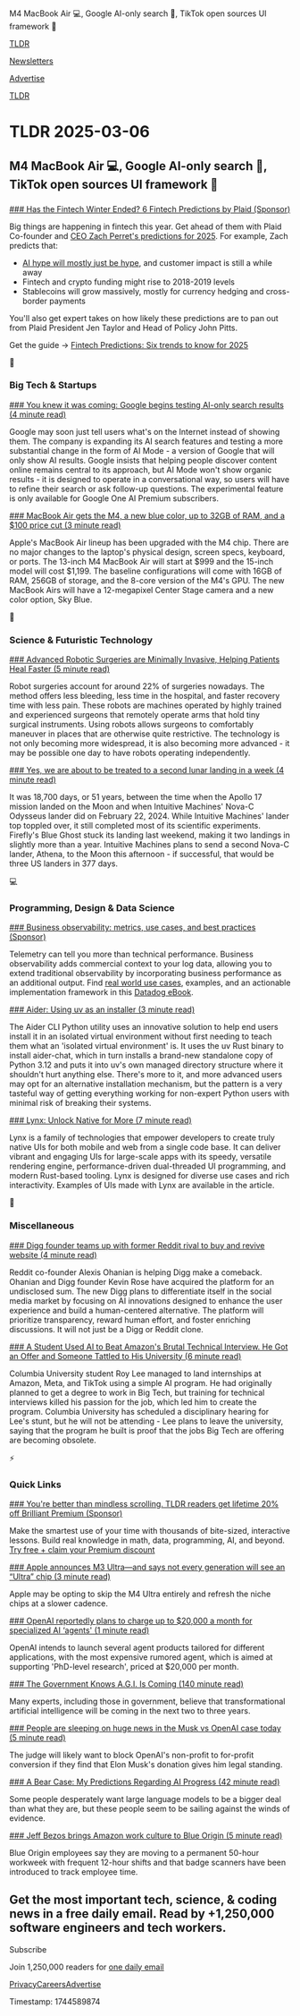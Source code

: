 M4 MacBook Air 💻, Google AI-only search 🔎, TikTok open sources UI framework 📱

[TLDR](/)

[Newsletters](/newsletters)

[Advertise](https://advertise.tldr.tech/)

[TLDR](/)

# TLDR 2025-03-06

## M4 MacBook Air 💻, Google AI-only search 🔎, TikTok open sources UI framework 📱

### 

[### Has the Fintech Winter Ended? 6 Fintech Predictions by Plaid (Sponsor)](https://plaid.com/2025-fintech-predictions-whitepaper/?utm_source=TLDR&amp;utm_medium=PaidNewsletter&amp;utm_campaign=TLDR_Paid_Newsletter_Ad_Buy&amp;utm_content=fintech_predictions_WP_2025_primary)

Big things are happening in fintech this year. Get ahead of them with Plaid Co-founder and [CEO Zach Perret's predictions for 2025](https://plaid.com/2025-fintech-predictions-whitepaper/?utm_source=TLDR&utm_medium=PaidNewsletter&utm_campaign=TLDR_Paid_Newsletter_Ad_Buy&utm_content=fintech_predictions_WP_2025_primary). For example, Zach predicts that:

* [AI hype will mostly just be hype](https://plaid.com/2025-fintech-predictions-whitepaper/?utm_source=TLDR&utm_medium=PaidNewsletter&utm_campaign=TLDR_Paid_Newsletter_Ad_Buy&utm_content=fintech_predictions_WP_2025_primary), and customer impact is still a while away
* Fintech and crypto funding might rise to 2018-2019 levels
* Stablecoins will grow massively, mostly for currency hedging and cross-border payments

You'll also get expert takes on how likely these predictions are to pan out from Plaid President Jen Taylor and Head of Policy John Pitts.

Get the guide → [Fintech Predictions: Six trends to know for 2025](https://plaid.com/2025-fintech-predictions-whitepaper/?utm_source=TLDR&utm_medium=PaidNewsletter&utm_campaign=TLDR_Paid_Newsletter_Ad_Buy&utm_content=fintech_predictions_WP_2025_primary)

📱

### Big Tech & Startups

[### You knew it was coming: Google begins testing AI-only search results (4 minute read)](https://arstechnica.com/google/2025/03/google-is-expanding-ai-overviews-and-testing-ai-only-search-results/?utm_source=tldrnewsletter)

Google may soon just tell users what's on the Internet instead of showing them. The company is expanding its AI search features and testing a more substantial change in the form of AI Mode - a version of Google that will only show AI results. Google insists that helping people discover content online remains central to its approach, but AI Mode won't show organic results - it is designed to operate in a conversational way, so users will have to refine their search or ask follow-up questions. The experimental feature is only available for Google One AI Premium subscribers.

[### MacBook Air gets the M4, a new blue color, up to 32GB of RAM, and a $100 price cut (3 minute read)](https://arstechnica.com/apple/2025/03/macbook-air-gets-the-m4-a-new-blue-color-up-to-32gb-of-ram-and-a-100-price-cut/?utm_source=tldrnewsletter)

Apple's MacBook Air lineup has been upgraded with the M4 chip. There are no major changes to the laptop's physical design, screen specs, keyboard, or ports. The 13-inch M4 MacBook Air will start at $999 and the 15-inch model will cost $1,199. The baseline configurations will come with 16GB of RAM, 256GB of storage, and the 8-core version of the M4's GPU. The new MacBook Airs will have a 12-megapixel Center Stage camera and a new color option, Sky Blue.

🚀

### Science & Futuristic Technology

[### Advanced Robotic Surgeries are Minimally Invasive, Helping Patients Heal Faster (5 minute read)](https://www.discovermagazine.com/technology/advanced-robotic-surgeries-are-minimally-invasive-helping-patients-heal?utm_source=tldrnewsletter)

Robot surgeries account for around 22% of surgeries nowadays. The method offers less bleeding, less time in the hospital, and faster recovery time with less pain. These robots are machines operated by highly trained and experienced surgeons that remotely operate arms that hold tiny surgical instruments. Using robots allows surgeons to comfortably maneuver in places that are otherwise quite restrictive. The technology is not only becoming more widespread, it is also becoming more advanced - it may be possible one day to have robots operating independently.

[### Yes, we are about to be treated to a second lunar landing in a week (4 minute read)](https://arstechnica.com/space/2025/03/after-skidding-into-the-moon-intuitive-machines-hopes-to-stick-second-landing/?utm_source=tldrnewsletter)

It was 18,700 days, or 51 years, between the time when the Apollo 17 mission landed on the Moon and when Intuitive Machines' Nova-C Odysseus lander did on February 22, 2024. While Intuitive Machines' lander top toppled over, it still completed most of its scientific experiments. Firefly's Blue Ghost stuck its landing last weekend, making it two landings in slightly more than a year. Intuitive Machines plans to send a second Nova-C lander, Athena, to the Moon this afternoon - if successful, that would be three US landers in 377 days.

💻

### Programming, Design & Data Science

[### Business observability: metrics, use cases, and best practices (Sponsor)](https://www.datadoghq.com/resources/business-observability-best-practices-ebook/?utm_source=tldrnewsletter&amp;utm_medium=newsletter&amp;utm_campaign=dg-coreplatform-ww-business-of-observability-tldr)

Telemetry can tell you more than technical performance. Business observability adds commercial context to your log data, allowing you to extend traditional observability by incorporating business performance as an additional output. Find [real world use cases](https://www.datadoghq.com/resources/business-observability-best-practices-ebook/?utm_source=tldrnewsletter&utm_medium=newsletter&utm_campaign=dg-coreplatform-ww-business-of-observability-tldr), examples, and an actionable implementation framework in this [Datadog eBook](https://www.datadoghq.com/resources/business-observability-best-practices-ebook/?utm_source=tldrnewsletter&utm_medium=newsletter&utm_campaign=dg-coreplatform-ww-business-of-observability-tldr).

[### Aider: Using uv as an installer (3 minute read)](https://simonwillison.net/2025/Mar/6/aider-using-uv-as-an-installer/#atom-everything?utm_source=tldrnewsletter)

The Aider CLI Python utility uses an innovative solution to help end users install it in an isolated virtual environment without first needing to teach them what an 'isolated virtual environment' is. It uses the uv Rust binary to install aider-chat, which in turn installs a brand-new standalone copy of Python 3.12 and puts it into uv's own managed directory structure where it shouldn't hurt anything else. There's more to it, and more advanced users may opt for an alternative installation mechanism, but the pattern is a very tasteful way of getting everything working for non-expert Python users with minimal risk of breaking their systems.

[### Lynx: Unlock Native for More (7 minute read)](https://lynxjs.org/blog/lynx-unlock-native-for-more?utm_source=tldrnewsletter)

Lynx is a family of technologies that empower developers to create truly native UIs for both mobile and web from a single code base. It can deliver vibrant and engaging UIs for large-scale apps with its speedy, versatile rendering engine, performance-driven dual-threaded UI programming, and modern Rust-based tooling. Lynx is designed for diverse use cases and rich interactivity. Examples of UIs made with Lynx are available in the article.

🎁

### Miscellaneous

[### Digg founder teams up with former Reddit rival to buy and revive website (4 minute read)](https://www.cnbc.com/2025/03/05/alexis-ohanian-kevin-rose-team-up-to-buy-and-revive-digg.html?utm_source=tldrnewsletter)

Reddit co-founder Alexis Ohanian is helping Digg make a comeback. Ohanian and Digg founder Kevin Rose have acquired the platform for an undisclosed sum. The new Digg plans to differentiate itself in the social media market by focusing on AI innovations designed to enhance the user experience and build a human-centered alternative. The platform will prioritize transparency, reward human effort, and foster enriching discussions. It will not just be a Digg or Reddit clone.

[### A Student Used AI to Beat Amazon's Brutal Technical Interview. He Got an Offer and Someone Tattled to His University (6 minute read)](https://gizmodo.com/a-student-used-ai-to-beat-amazons-brutal-technical-interview-he-got-an-offer-and-someone-tattled-to-his-university-2000571562?utm_source=tldrnewsletter)

Columbia University student Roy Lee managed to land internships at Amazon, Meta, and TikTok using a simple AI program. He had originally planned to get a degree to work in Big Tech, but training for technical interviews killed his passion for the job, which led him to create the program. Columbia University has scheduled a disciplinary hearing for Lee's stunt, but he will not be attending - Lee plans to leave the university, saying that the program he built is proof that the jobs Big Tech are offering are becoming obsolete.

⚡

### Quick Links

[### You're better than mindless scrolling. TLDR readers get lifetime 20% off Brilliant Premium (Sponsor)](https://brilliant.org/tldrtech/?utm_source=tldrnewsletter)

Make the smartest use of your time with thousands of bite-sized, interactive lessons. Build real knowledge in math, data, programming, AI, and beyond. [Try free + claim your Premium discount](https://brilliant.org/tldrtech/)

[### Apple announces M3 Ultra—and says not every generation will see an “Ultra” chip (3 minute read)](https://arstechnica.com/apple/2025/03/apple-announces-m3-ultra-and-says-not-every-generation-will-see-an-ultra-chip/?utm_source=tldrnewsletter)

Apple may be opting to skip the M4 Ultra entirely and refresh the niche chips at a slower cadence.

[### OpenAI reportedly plans to charge up to $20,000 a month for specialized AI ‘agents' (1 minute read)](https://techcrunch.com/2025/03/05/openai-reportedly-plans-to-charge-up-to-20000-a-month-for-specialized-ai-agents/?utm_source=tldrnewsletter)

OpenAI intends to launch several agent products tailored for different applications, with the most expensive rumored agent, which is aimed at supporting 'PhD-level research', priced at $20,000 per month.

[### The Government Knows A.G.I. Is Coming (140 minute read)](https://www.nytimes.com/2025/03/04/opinion/ezra-klein-podcast-ben-buchanan.html?unlocked_article_code=1.104.soqy.dkycdUl98_7v&amp;smid=url-share&amp;utm_source=tldrnewsletter)

Many experts, including those in government, believe that transformational artificial intelligence will be coming in the next two to three years.

[### People are sleeping on huge news in the Musk vs OpenAI case today (5 minute read)](https://threadreaderapp.com/thread/1897243130828619934.html?utm_source=tldrnewsletter)

The judge will likely want to block OpenAI's non-profit to for-profit conversion if they find that Elon Musk's donation gives him legal standing.

[### A Bear Case: My Predictions Regarding AI Progress (42 minute read)](https://www.lesswrong.com/posts/oKAFFvaouKKEhbBPm/a-bear-case-my-predictions-regarding-ai-progress?utm_source=tldrnewsletter)

Some people desperately want large language models to be a bigger deal than what they are, but these people seem to be sailing against the winds of evidence.

[### Jeff Bezos brings Amazon work culture to Blue Origin (5 minute read)](https://arstechnica.com/space/2025/03/jeff-bezos-brings-amazon-work-culture-to-blue-origin/?utm_source=tldrnewsletter)

Blue Origin employees say they are moving to a permanent 50-hour workweek with frequent 12-hour shifts and that badge scanners have been introduced to track employee time.

## Get the most important tech, science, & coding news in a free daily email. Read by +1,250,000 software engineers and tech workers.

Subscribe

Join 1,250,000 readers for [one daily email](/api/latest/tech)

[Privacy](/privacy)[Careers](https://jobs.ashbyhq.com/tldr.tech)[Advertise](/tech/advertise)

Timestamp: 1744589874